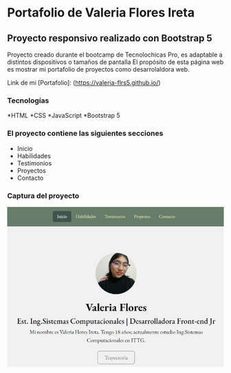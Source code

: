 # Portafolio de Valeria Flores Ireta
## Proyecto responsivo realizado con Bootstrap 5

Proyecto creado durante el bootcamp de Tecnolochicas Pro, es adaptable a distintos dispositivos o tamaños de pantalla
El propósito de esta página web es mostrar mi portafolio de proyectos como desarrolaldora web. 

Link de mi [Portafolio]: (https://valeria-flrs5.github.io/)

### Tecnologías
*HTML
*CSS
*JavaScript
*Bootstrap 5

### El proyecto contiene las siguientes secciones
* Inicio
* Habilidades
* Testimonios
* Proyectos 
* Contacto

### Captura del proyecto
![Captura](/assets/cap-portafolio.png)